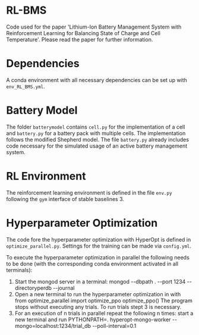 # RL-BMS
Code used for the paper 'Lithium-Ion Battery Management System with Reinforcement Learning for Balancing State of Charge and Cell Temperature'. Please read the paper for further information.

# Dependencies
A conda environment with all necessary dependencies can be set up with `env_RL_BMS.yml`.

# Battery Model
The folder `batterymodel` contains `cell.py` for the implementation of a cell and `battery.py` for a battery pack with multiple cells. The implementation follows the modified Shepherd model. The file `battery.py` already includes code necessary for the simulated usage of an active battery management system.

# RL Environment
The reinforcement learning environment is defined in the file `env.py` following the `gym` interface of stable baselines 3.

# Hyperparameter Optimization
The code fore the hyperparameter optimization with HyperOpt is defined in `optimize_parallel.py`. Settings for the training can be made via `config.yml`.

To execute the hyperparameter optimization in parallel the following needs to be done (with the corresponding conda environment activated in all terminals):
1. Start the mongod server in a terminal: 
    mongod --dbpath . --port 1234 --directoryperdb --journal
2. Open a new terminal to run the hyperparameter optimization in with 
    from optimize_parallel import optimize_ppo 
    optimize_ppo() 
The program stops without executing any trials. To run trials stept 3 is necessary.
3. For an execution of n trials in parallel repeat the following n times: 
start a new terminal and run
    PYTHONPATH=. hyperopt-mongo-worker --mongo=localhost:1234/trial_db --poll-interval=0.1